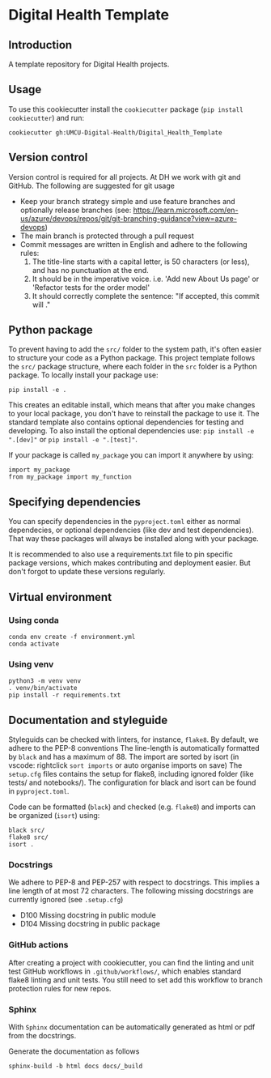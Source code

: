 # Digital Health Template

## Introduction 
A template repository for Digital Health projects.

## Usage
To use this cookiecutter install the `cookiecutter` package (`pip install cookiecutter`) and run:
```{bash}
cookiecutter gh:UMCU-Digital-Health/Digital_Health_Template
```

## Version control
Version control is required for all projects. At DH we work with git and GitHub. The following are suggested for git usage
  * Keep your branch strategy simple and use  feature branches and optionally release branches (see: https://learn.microsoft.com/en-us/azure/devops/repos/git/git-branching-guidance?view=azure-devops) 
  * The main branch is protected through a pull request
  * Commit messages are written in English and adhere to the following rules:
    1. The title-line starts with a capital letter, is 50 characters (or less), 
       and has no punctuation at the end.
    2. It should be in the imperative voice. i.e. 
       'Add new About Us page' or 'Refactor tests for the order model'
    3. It should correctly complete the sentence: "If accepted, this commit will <your commit message goes here>."

## Python package
To prevent having to add the `src/` folder to the system path, it's often easier to structure your code as a Python package.
This project template follows the `src/` package structure, where each folder in the `src` folder is a Python package.
To locally install your package use:
```{bash}
pip install -e .
```
This creates an editable install, which means that after you make changes to your local package, you don't have to reinstall the package to use it.
The standard template also contains optional dependencies for testing and developing. To also install the optional dependencies use: `pip install -e ".[dev]"` or `pip install -e ".[test]"`.

If your package is called `my_package` you can import it anywhere by using:
```{python}
import my_package
from my_package import my_function
```

## Specifying dependencies
You can specify dependencies in the `pyproject.toml` either as normal dependecies, or optional dependencies (like dev and test dependencies).
That way these packages will always be installed along with your package.

It is recommended to also use a requirements.txt file to pin specific package versions, which makes contributing and deployment easier. But don't forgot to update these versions regularly.

## Virtual environment
### Using conda
```{bash}
conda env create -f environment.yml
conda activate
```

### Using venv
```{bash}
python3 -m venv venv
. venv/bin/activate
pip install -r requirements.txt
```

## Documentation and styleguide
Styleguids can be checked with linters, for instance, `flake8`.
By default, we adhere to the PEP-8 conventions
The line-length is automatically formatted by `black`
and has a maximum of 88.
The import are sorted by isort (in vscode: rightclick `sort imports` or auto organise imports on save)
The `setup.cfg` files contains the setup for flake8, including ignored folder (like tests/ and notebooks/).
The configuration for black and isort can be found in `pyproject.toml`.

Code can be formatted (`black`) and checked (e.g. `flake8`) and imports can be organized (`isort`) using:
```{bash}
black src/
flake8 src/
isort .
```

### Docstrings
We adhere to PEP-8 and PEP-257 with respect to docstrings. 
This implies a line length of at most 72 characters.
The following missing docstrings are currently ignored (see `.setup.cfg`)
* D100 Missing docstring in public module
* D104 Missing docstring in public package

### GitHub actions
After creating a project with cookiecutter, you can find the linting and unit test GitHub workflows in `.github/workflows/`, which enables standard flake8 linting and unit tests.
You still need to set add this workflow to branch protection rules for new repos.

### Sphinx
With `Sphinx` documentation can be automatically generated as html or pdf
from the docstrings.

Generate the documentation as follows

```{bash}
sphinx-build -b html docs docs/_build
```
